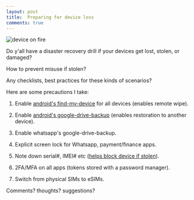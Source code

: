 ```yaml
---
layout: post
title:  Preparing for device loss
comments: true
---
```


![device on fire](../../../images/mobile-fire.gif)

Do y'all have a disaster recovery drill if your devices get lost, stolen, or damaged?

How to prevent misuse if stolen?

Any checklists, best practices for these kinds of scenarios?

Here are some precautions I take:

1. Enable [android's find-my-device](https://www.google.com/android/find/) for all devices (enables remote wipe).

2. Enable [android's google-drive-backup](https://support.google.com/android/answer/2819582?hl=en) (enables restoration to another device).

3. Enable whatsapp's google-drive-backup.

4. Explicit screen lock for Whatsapp, payment/finance apps.

5. Note down serial#, IMEI# etc ([helps block device if stolen](http://ceir.gov.in/Home/index.jsp)).

6. 2FA/MFA on all apps (tokens stored with a password manager).

7. Switch from physical SIMs to eSIMs.

Comments? thoughts? suggestions?
